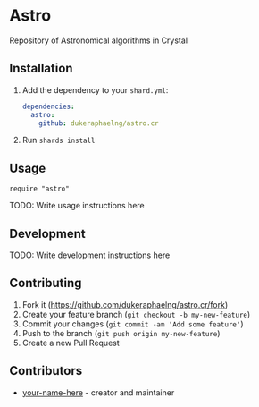 # Astro

Repository of Astronomical algorithms in Crystal

## Installation

1. Add the dependency to your `shard.yml`:

   ```yaml
   dependencies:
     astro:
       github: dukeraphaelng/astro.cr
   ```

2. Run `shards install`

## Usage

```crystal
require "astro"
```

TODO: Write usage instructions here

## Development

TODO: Write development instructions here

## Contributing

1. Fork it (<https://github.com/dukeraphaelng/astro.cr/fork>)
2. Create your feature branch (`git checkout -b my-new-feature`)
3. Commit your changes (`git commit -am 'Add some feature'`)
4. Push to the branch (`git push origin my-new-feature`)
5. Create a new Pull Request

## Contributors

- [your-name-here](https://github.com/dukeraphaelng) - creator and maintainer

